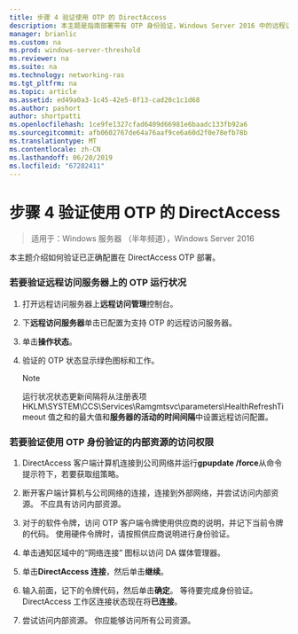 ```yaml
---
title: 步骤 4 验证使用 OTP 的 DirectAccess
description: 本主题是指南部署带有 OTP 身份验证，Windows Server 2016 中的远程访问的一部分。
manager: brianlic
ms.custom: na
ms.prod: windows-server-threshold
ms.reviewer: na
ms.suite: na
ms.technology: networking-ras
ms.tgt_pltfrm: na
ms.topic: article
ms.assetid: ed49a0a3-1c45-42e5-8f13-cad20c1c1d68
ms.author: pashort
author: shortpatti
ms.openlocfilehash: 1ce9fe1327cfad6409d66981e6baadc133fb92a6
ms.sourcegitcommit: afb0602767de64a76aaf9ce6a60d2f0e78efb78b
ms.translationtype: MT
ms.contentlocale: zh-CN
ms.lasthandoff: 06/20/2019
ms.locfileid: "67282411"
---
```

# <a name="step-4-verify-directaccess-with-otp"></a>步骤 4 验证使用 OTP 的 DirectAccess

>适用于：Windows 服务器 （半年频道），Windows Server 2016

本主题介绍如何验证已正确配置在 DirectAccess OTP 部署。
  
### <a name="to-verify-otp-health-on-the-remote-access-server"></a>若要验证远程访问服务器上的 OTP 运行状况

1. 打开远程访问服务器上**远程访问管理**控制台。  

2. 下**远程访问服务器**单击已配置为支持 OTP 的远程访问服务器。  

3. 单击**操作状态**。  

4. 验证的 OTP 状态显示绿色图标和工作。  
  
    > [!NOTE]  
    > 运行状况状态更新间隔将从注册表项 HKLM\SYSTEM\CCS\Services\Ramgmtsvc\parameters\HealthRefreshTimeout 值之和的最大值和**服务器的活动的时间间隔**中设置远程访问配置。  
  
### <a name="to-verify-access-to-internal-resources-using-otp-authentication"></a>若要验证使用 OTP 身份验证的内部资源的访问权限  
  
1.  DirectAccess 客户端计算机连接到公司网络并运行**gpupdate /force**从命令提示符下，若要获取组策略。  
  
2.  断开客户端计算机与公司网络的连接，连接到外部网络，并尝试访问内部资源。 不应具有访问内部资源。  
  
3.  对于的软件令牌，访问 OTP 客户端令牌使用供应商的说明，并记下当前令牌的代码。 使用硬件令牌时，请按照供应商说明进行身份验证。  
  
4.  单击通知区域中的“网络连接”  图标以访问 DA 媒体管理器。  
  
5.  单击**DirectAccess 连接**，然后单击**继续**。  
  
6.  输入前面，记下的令牌代码，然后单击**确定**。 等待要完成身份验证。 DirectAccess 工作区连接状态现在将**已连接**。  
  
7.  尝试访问内部资源。 你应能够访问所有公司资源。  
  


